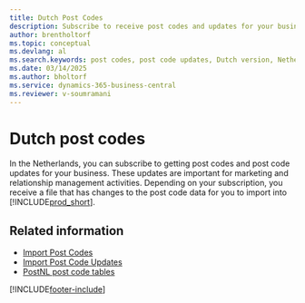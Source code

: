 ```yaml
---
title: Dutch Post Codes
description: Subscribe to receive post codes and updates for your business. These updates are useful for marketing and relationship management activities.
author: brentholtorf
ms.topic: conceptual
ms.devlang: al
ms.search.keywords: post codes, post code updates, Dutch version, Netherlands, marketing, receive post codes, relationship management
ms.date: 03/14/2025
ms.author: bholtorf
ms.service: dynamics-365-business-central
ms.reviewer: v-soumramani
---
```


# Dutch post codes

In the Netherlands, you can subscribe to getting post codes and post code updates for your business. These updates are important for marketing and relationship management activities. Depending on your subscription, you receive a file that has changes to the post code data for you to import into [!INCLUDE[prod_short](../../includes/prod_short.md)].  

## Related information

- [Import Post Codes](how-to-import-post-codes.md)  
- [Import Post Code Updates](how-to-import-post-code-updates.md)  
- [PostNL post code tables](https://www.postnl.nl/zakelijke-oplossingen/procesoptimalisatie-met-dataoplossingen/postcodetabel/aanvragen)  

[!INCLUDE[footer-include](../../includes/footer-banner.md)]
